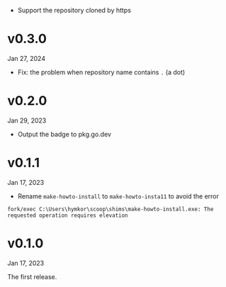 - Support the repository cloned by https

v0.3.0
======
Jan 27, 2024

- Fix: the problem when repository name contains `.` (a dot)

v0.2.0
=======
Jan 29, 2023

- Output the badge to pkg.go.dev

v0.1.1
=======
Jan 17, 2023

- Rename `make-howto-install` to `make-howto-insta11` to avoid the error 

``` 
fork/exec C:\Users\hymkor\scoop\shims\make-howto-install.exe: The requested operation requires elevation
```

v0.1.0
=======
Jan 17, 2023

The first release.

